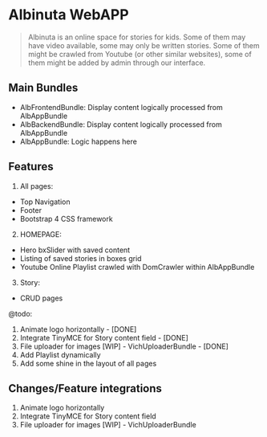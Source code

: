Albinuta WebAPP
============================
> Albinuta is an online space for stories for kids.
> Some of them may have video available, some may only be written stories.
> Some of them might be crawled from Youtube (or other similar websites),
> some of them might be added by admin through our interface.

## Main Bundles
- AlbFrontendBundle: Display content logically processed from AlbAppBundle
- AlbBackendBundle: Display content logically processed from AlbAppBundle
- AlbAppBundle: Logic happens here

## Features
1. All pages:
- Top Navigation
- Footer
- Bootstrap 4 CSS framework
2. HOMEPAGE:
- Hero bxSlider with saved content
- Listing of saved stories in boxes grid
- Youtube Online Playlist crawled with DomCrawler within AlbAppBundle
3. Story:
- CRUD pages


@todo:
1. Animate logo horizontally - [DONE]
2. Integrate TinyMCE for Story content field - [DONE]
3. File uploader for images [WIP] - VichUploaderBundle - [DONE]
4. Add Playlist dynamically
5. Add some shine in the layout of all pages

## Changes/Feature integrations
1. Animate logo horizontally
2. Integrate TinyMCE for Story content field
3. File uploader for images [WIP] - VichUploaderBundle
